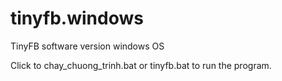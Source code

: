 # tinyfb.windows
TinyFB software version windows OS

Click to chay_chuong_trinh.bat or tinyfb.bat to run the program.
